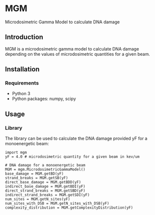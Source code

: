 # MGM
Microdosimetric Gamma Model to calculate DNA damage

## Introduction
MGM is a microdosimetric gamma model to calculate DNA damage depending on the values of microdosimetric quantities for a given beam.

## Installation
### Requirements
* Python 3
* Python packages: numpy, scipy

## Usage
### Library
The library can be used to calculate the DNA damage provided yF for a monoenergetic beam:
```
import mgm
yF = 4.0 # microdosimetric quantity for a given beam in kev/um

# DNA damage for a monoenergetic beam
MGM = mgm.MicrodosimetricGammaModel()
base_damage = MGM.getBD(yF)
strand_breaks = MGM.getSB(yF)
direct_base_damage = MGM.getBDD(yF)
indirect_base_damage = MGM.getBDI(yF)
direct_strand_breaks = MGM.getSBD(yF)
indirect_strand_breaks = MGM.getSDI(yF)
num_sites = MGM.getN_sites(yF)
num_sites_with_DSB = MGM.getN_sites_with_DSB(yF)
complexity_distribution = MGM.getComplexityDistribution(yF)
```